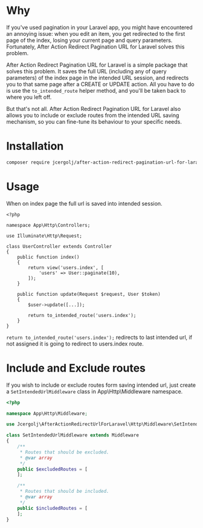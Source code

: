 # Why
If you've used pagination in your Laravel app, you might have encountered an annoying issue: when you edit an item, you get redirected to the first page of the index, losing your current page and query parameters. Fortunately, After Action Redirect Pagination URL for Laravel solves this problem.

After Action Redirect Pagination URL for Laravel is a simple package that solves this problem. It saves the full URL (including any of query parameters) of the index page in the intended URL session, and redirects you to that same page after a CREATE or UPDATE action. All you have to do is use the `to_intended_route` helper method, and you'll be taken back to where you left off.

But that's not all. After Action Redirect Pagination URL for Laravel also allows you to include or exclude routes from the intended URL saving mechanism, so you can fine-tune its behaviour to your specific needs.

# Installation
```bash
composer require jcergolj/after-action-redirect-pagination-url-for-laravel
```

# Usage
When on index page the full url is saved into intended session.
```
<?php

namespace App\Http\Controllers;

use Illuminate\Http\Request;

class UserController extends Controller
{
    public function index()
    {
        return view('users.index', [
            'users' => User::paginate(10),
        ]);
    }

    public function update(Request $request, User $token)
    {
        $user->update([...]);

        return to_intended_route('users.index');
    }
}
```

`return to_intended_route('users.index');` redirects to last intended url, if not assigned it is going to redirect to users.index route.

# Include and Exclude routes
If you wish to include or exclude routes form saving intended url, just create a `SetIntendedUrlMiddleware` class in App\Http\Middleware namespace.
```php
<?php

namespace App\Http\Middleware;

use Jcergolj\AfterActionRedirectUrlForLaravel\Http\Middleware\SetIntendedUrlMiddleware as Middleware;

class SetIntendedUrlMiddleware extends Middleware
{
    /**
     * Routes that should be excluded.
     * @var array
     */
    public $excludedRoutes = [
    ];

    /**
     * Routes that should be included.
     * @var array
     */
    public $includedRoutes = [
    ];
}
```
